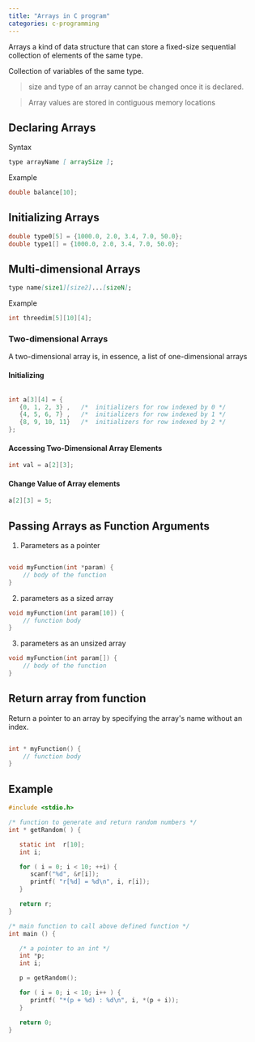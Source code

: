 ```yaml
---
title: "Arrays in C program"
categories: c-programming
---
```


Arrays a kind of data structure that can store a fixed-size sequential collection of elements of the same type.

Collection of variables of the same type.

> size and type of an array cannot be changed once it is declared.

> Array values are stored in contiguous memory locations

## Declaring Arrays

Syntax

```md
type arrayName [ arraySize ];
```

Example

```c
double balance[10];
```

## Initializing Arrays

```c
double type0[5] = {1000.0, 2.0, 3.4, 7.0, 50.0};
double type1[] = {1000.0, 2.0, 3.4, 7.0, 50.0};

```

## Multi-dimensional Arrays

```md
type name[size1][size2]...[sizeN];
```

Example

```c
int threedim[5][10][4];
```

### Two-dimensional Arrays

A two-dimensional array is, in essence, a list of one-dimensional arrays

#### Initializing

```c

int a[3][4] = {
   {0, 1, 2, 3} ,   /*  initializers for row indexed by 0 */
   {4, 5, 6, 7} ,   /*  initializers for row indexed by 1 */
   {8, 9, 10, 11}   /*  initializers for row indexed by 2 */
};

```

#### Accessing Two-Dimensional Array Elements

```c
int val = a[2][3];
```

#### Change Value of Array elements

```c
a[2][3] = 5;
```

## Passing Arrays as Function Arguments

1.  Parameters as a pointer

```c

void myFunction(int *param) {
    // body of the function
}

```

2. parameters as a sized array

```c
void myFunction(int param[10]) {
    // function body
}
```

3. parameters as an unsized array

```c
void myFunction(int param[]) {
    // body of the function
}
```

## Return array from function

Return a pointer to an array by specifying the array's name without an index.

```c

int * myFunction() {
    // function body
}

```

## Example

```c
#include <stdio.h>

/* function to generate and return random numbers */
int * getRandom( ) {

   static int  r[10];
   int i;

   for ( i = 0; i < 10; ++i) {
      scanf("%d", &r[i]);
      printf( "r[%d] = %d\n", i, r[i]);
   }

   return r;
}

/* main function to call above defined function */
int main () {

   /* a pointer to an int */
   int *p;
   int i;

   p = getRandom();

   for ( i = 0; i < 10; i++ ) {
      printf( "*(p + %d) : %d\n", i, *(p + i));
   }

   return 0;
}
```
